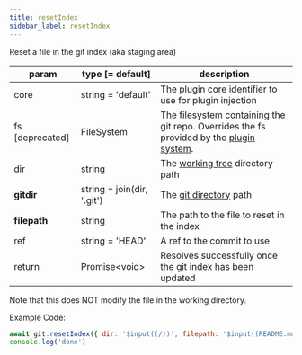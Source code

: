 ```yaml
---
title: resetIndex
sidebar_label: resetIndex
---
```


Reset a file in the git index (aka staging area)

| param           | type [= default]           | description                                                                                               |
| --------------- | -------------------------- | --------------------------------------------------------------------------------------------------------- |
| core            | string = 'default'         | The plugin core identifier to use for plugin injection                                                    |
| fs [deprecated] | FileSystem                 | The filesystem containing the git repo. Overrides the fs provided by the [plugin system](./plugin_fs.md). |
| dir             | string                     | The [working tree](dir-vs-gitdir.md) directory path                                                       |
| **gitdir**      | string = join(dir, '.git') | The [git directory](dir-vs-gitdir.md) path                                                                |
| **filepath**    | string                     | The path to the file to reset in the index                                                                |
| ref             | string = 'HEAD'            | A ref to the commit to use                                                                                |
| return          | Promise\<void\>            | Resolves successfully once the git index has been updated                                                 |

Note that this does NOT modify the file in the working directory.

Example Code:

```js live
await git.resetIndex({ dir: '$input((/))', filepath: '$input((README.md))' })
console.log('done')
```

<script>
(function rewriteEditLink() {
  const el = document.querySelector('a.edit-page-link.button');
  if (el) {
    el.href = 'https://github.com/isomorphic-git/isomorphic-git/edit/master/src/commands/resetIndex.js';
  }
})();
</script>
